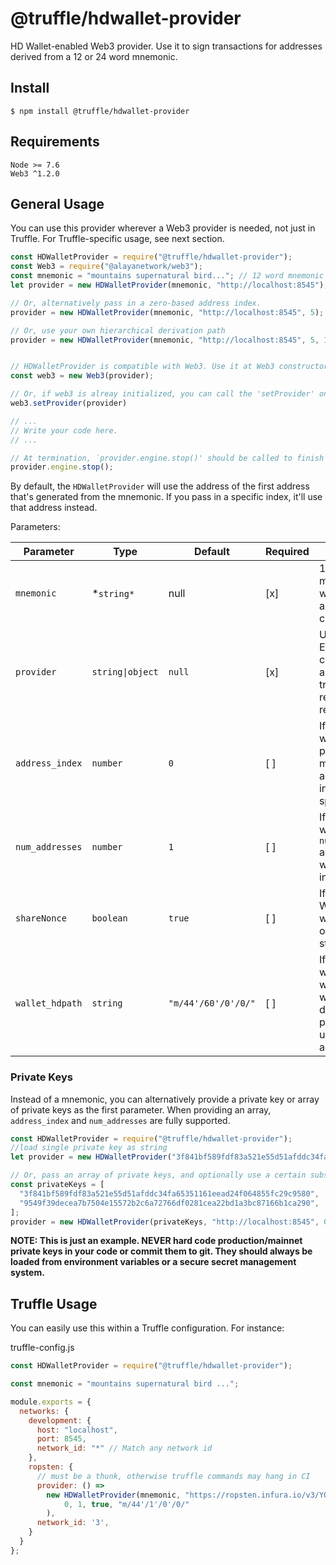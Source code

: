 # @truffle/hdwallet-provider
HD Wallet-enabled Web3 provider. Use it to sign transactions for addresses derived from a 12 or 24 word mnemonic.

## Install

```
$ npm install @truffle/hdwallet-provider
```

## Requirements
```
Node >= 7.6
Web3 ^1.2.0
```

## General Usage

You can use this provider wherever a Web3 provider is needed, not just in Truffle. For Truffle-specific usage, see next section.

```javascript
const HDWalletProvider = require("@truffle/hdwallet-provider");
const Web3 = require("@alayanetwork/web3");
const mnemonic = "mountains supernatural bird..."; // 12 word mnemonic
let provider = new HDWalletProvider(mnemonic, "http://localhost:8545");

// Or, alternatively pass in a zero-based address index.
provider = new HDWalletProvider(mnemonic, "http://localhost:8545", 5);

// Or, use your own hierarchical derivation path
provider = new HDWalletProvider(mnemonic, "http://localhost:8545", 5, 1, true, "m/44'/137'/0'/0/");


// HDWalletProvider is compatible with Web3. Use it at Web3 constructor, just like any other Web3 Provider
const web3 = new Web3(provider);

// Or, if web3 is alreay initialized, you can call the 'setProvider' on web3, web3.platon, web3.shh and/or web3.bzz
web3.setProvider(provider)

// ...
// Write your code here.
// ...

// At termination, `provider.engine.stop()' should be called to finish the process elegantly.
provider.engine.stop();
```

By default, the `HDWalletProvider` will use the address of the first address that's generated from the mnemonic. If you pass in a specific index, it'll use that address instead.

Parameters:

| Parameter | Type | Default | Required | Description |
| ------ | ---- | ------- | ----------- | ----------- |
| `mnemonic` | *`string*` | null | [x] | 12 word mnemonic which addresses are created from. |
| `provider` | `string\|object` | `null` | [x] | URI or Ethereum client to send all other non-transaction-related Web3 requests |
| `address_index` | `number` | `0` | [ ] | If specified, will tell the provider to manage the address at the index specified |
| `num_addresses` | `number` | `1` | [ ] | If specified, will create `number` addresses when instantiated |
| `shareNonce` | `boolean` | `true` | [ ] | If false, a new WalletProvider will track its own nonce-state |
| `wallet_hdpath` | `string` | `"m/44'/60'/0'/0/"` | [ ] | If specified, will tell the wallet engine what derivation path should use to derive addresses. |


### Private Keys

Instead of a mnemonic, you can alternatively provide a private key or array of private keys as the first parameter. When providing an array, `address_index` and `num_addresses` are fully supported.

```javascript
const HDWalletProvider = require("@truffle/hdwallet-provider");
//load single private key as string
let provider = new HDWalletProvider("3f841bf589fdf83a521e55d51afddc34fa65351161eead24f064855fc29c9580", "http://localhost:8545");

// Or, pass an array of private keys, and optionally use a certain subset of addresses
const privateKeys = [
  "3f841bf589fdf83a521e55d51afddc34fa65351161eead24f064855fc29c9580",
  "9549f39decea7b7504e15572b2c6a72766df0281cea22bd1a3bc87166b1ca290",
];
provider = new HDWalletProvider(privateKeys, "http://localhost:8545", 0, 2); //start at address_index 0 and load both addresses
```
**NOTE: This is just an example. NEVER hard code production/mainnet private keys in your code or commit them to git. They should always be loaded from environment variables or a secure secret management system.**

## Truffle Usage

You can easily use this within a Truffle configuration. For instance:

truffle-config.js
```javascript
const HDWalletProvider = require("@truffle/hdwallet-provider");

const mnemonic = "mountains supernatural bird ...";

module.exports = {
  networks: {
    development: {
      host: "localhost",
      port: 8545,
      network_id: "*" // Match any network id
    },
    ropsten: {
      // must be a thunk, otherwise truffle commands may hang in CI
      provider: () =>
        new HDWalletProvider(mnemonic, "https://ropsten.infura.io/v3/YOUR-PROJECT-ID",
            0, 1, true, "m/44'/1'/0'/0/"
        ),
      network_id: '3',
    }
  }
};
```
